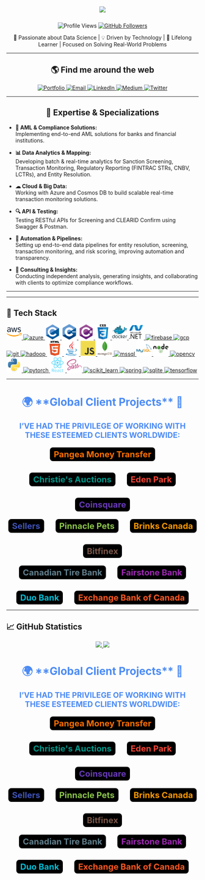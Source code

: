 <h1 align="center">
  <a href="https://git.io/typing-svg">
    <img src="https://readme-typing-svg.herokuapp.com?font=Fira+Code&weight=500&size=30&pause=1000&color=36BCF7&center=true&vCenter=true&width=700&lines=Hello,+I'm+Abhishek+Nagrecha;Data+Science+Specialist+📊;Turning+Data+into+Insights+📈;Solving+Complex+Business+Challenges">
  </a>
</h1>

<p align="center">
  <img src="https://komarev.com/ghpvc/?username=iamnagrecha&label=Profile+Views&color=brightgreen&style=flat-square" alt="Profile Views" />
  <a href="https://github.com/iamnagrecha">
    <img src="https://img.shields.io/github/followers/iamnagrecha?label=Followers&style=social" alt="GitHub Followers" />
  </a>
</p>

<p align="center">
  🚀 Passionate about Data Science | 💡 Driven by Technology | 📖 Lifelong Learner | Focused on Solving Real-World Problems
</p>

---

<h2 align="center"> 🌎 Find me around the web </h2>

<p align="center">
  <a href="https://iamnagrecha.github.io/">
    <img src="https://img.shields.io/badge/Portfolio-iamnagrecha.github.io-3423A6?style=flat&logo=Google-Chrome&logoColor=white" alt="Portfolio"/>
  </a>
  <a href="mailto:abhishek.nagrecha.an@gmail.com">
    <img src="https://img.shields.io/badge/-Email-D14836?style=flat&logo=Gmail&logoColor=white" alt="Email"/>
  </a>  
  <a href="https://www.linkedin.com/in/iamnagrecha/">
    <img src="https://img.shields.io/badge/-LinkedIn-0077B5?style=flat&logo=Linkedin&logoColor=white" alt="LinkedIn"/>
  </a>
  <a href="https://medium.com/@iamnagrecha">
    <img src="https://img.shields.io/badge/-Medium-BD081C?style=flat&logo=Medium&logoColor=white" alt="Medium"/>
  </a>  
  <a href="https://twitter.com/iamnagrecha">
    <img src="https://img.shields.io/badge/-Twitter-E4405F?style=flat&logo=Twitter&logoColor=white" alt="Twitter"/>
  </a>
</p>

---


<h2 align="center"> 💼 Expertise & Specializations </h2>


- **🏦 AML & Compliance Solutions:**  
  Implementing end-to-end AML solutions for banks and financial institutions.

- **📊 Data Analytics & Mapping:**  
  Developing batch & real-time analytics for Sanction Screening, Transaction Monitoring, Regulatory Reporting (FINTRAC STRs, CNBV, LCTRs), and Entity Resolution.

- **☁ Cloud & Big Data:**  
  Working with Azure and Cosmos DB to build scalable real-time transaction monitoring solutions.

- **🔍 API & Testing:**  
  Testing RESTful APIs for Screening and CLEARID Confirm using Swagger & Postman.

- **🚀 Automation & Pipelines:**  
  Setting up end-to-end data pipelines for entity resolution, screening, transaction monitoring, and risk scoring, improving automation and transparency.

- **📢 Consulting & Insights:**  
  Conducting independent analysis, generating insights, and collaborating with clients to optimize compliance workflows.

---



---

## 🔧 Tech Stack
  <!-- For more icons please follow  https://github.com/MikeCodesDotNET/ColoredBadges -->
  
<p align="left"> <a href="https://aws.amazon.com" target="_blank"> <img src="https://raw.githubusercontent.com/devicons/devicon/master/icons/amazonwebservices/amazonwebservices-original-wordmark.svg" alt="aws" width="40" height="40"/> </a> <a href="https://azure.microsoft.com/en-in/" target="_blank"> <img src="https://www.vectorlogo.zone/logos/microsoft_azure/microsoft_azure-icon.svg" alt="azure" width="40" height="40"/> </a> <a href="https://www.cprogramming.com/" target="_blank"> <img src="https://raw.githubusercontent.com/devicons/devicon/master/icons/c/c-original.svg" alt="c" width="40" height="40"/> </a> <a href="https://www.w3schools.com/cpp/" target="_blank"> <img src="https://raw.githubusercontent.com/devicons/devicon/master/icons/cplusplus/cplusplus-original.svg" alt="cplusplus" width="40" height="40"/> </a> <a href="https://www.w3schools.com/cs/" target="_blank"> <img src="https://raw.githubusercontent.com/devicons/devicon/master/icons/csharp/csharp-original.svg" alt="csharp" width="40" height="40"/> </a> <a href="https://www.w3schools.com/css/" target="_blank"> <img src="https://raw.githubusercontent.com/devicons/devicon/master/icons/css3/css3-original-wordmark.svg" alt="css3" width="40" height="40"/> </a> <a href="https://www.docker.com/" target="_blank"> <img src="https://raw.githubusercontent.com/devicons/devicon/master/icons/docker/docker-original-wordmark.svg" alt="docker" width="40" height="40"/> </a> <a href="https://dotnet.microsoft.com/" target="_blank"> <img src="https://raw.githubusercontent.com/devicons/devicon/master/icons/dot-net/dot-net-original-wordmark.svg" alt="dotnet" width="40" height="40"/> </a> <a href="https://firebase.google.com/" target="_blank"> <img src="https://www.vectorlogo.zone/logos/firebase/firebase-icon.svg" alt="firebase" width="40" height="40"/> </a> <a href="https://cloud.google.com" target="_blank"> <img src="https://www.vectorlogo.zone/logos/google_cloud/google_cloud-icon.svg" alt="gcp" width="40" height="40"/> </a> <a href="https://git-scm.com/" target="_blank"> <img src="https://www.vectorlogo.zone/logos/git-scm/git-scm-icon.svg" alt="git" width="40" height="40"/> </a> <a href="https://hadoop.apache.org/" target="_blank"> <img src="https://www.vectorlogo.zone/logos/apache_hadoop/apache_hadoop-icon.svg" alt="hadoop" width="40" height="40"/> </a> <a href="https://www.w3.org/html/" target="_blank"> <img src="https://raw.githubusercontent.com/devicons/devicon/master/icons/html5/html5-original-wordmark.svg" alt="html5" width="40" height="40"/> </a> <a href="https://www.java.com" target="_blank"> <img src="https://raw.githubusercontent.com/devicons/devicon/master/icons/java/java-original.svg" alt="java" width="40" height="40"/> </a> <a href="https://developer.mozilla.org/en-US/docs/Web/JavaScript" target="_blank"> <img src="https://raw.githubusercontent.com/devicons/devicon/master/icons/javascript/javascript-original.svg" alt="javascript" width="40" height="40"/> </a> <a href="https://www.mongodb.com/" target="_blank"> <img src="https://raw.githubusercontent.com/devicons/devicon/master/icons/mongodb/mongodb-original-wordmark.svg" alt="mongodb" width="40" height="40"/> </a> <a href="https://www.microsoft.com/en-us/sql-server" target="_blank"> <img src="https://cdn.worldvectorlogo.com/logos/microsoft-sql-server.svg" alt="mssql" width="40" height="40"/> </a> <a href="https://www.mysql.com/" target="_blank"> <img src="https://raw.githubusercontent.com/devicons/devicon/master/icons/mysql/mysql-original-wordmark.svg" alt="mysql" width="40" height="40"/> </a> <a href="https://nodejs.org" target="_blank"> <img src="https://raw.githubusercontent.com/devicons/devicon/master/icons/nodejs/nodejs-original-wordmark.svg" alt="nodejs" width="40" height="40"/> </a> <a href="https://opencv.org/" target="_blank"> <img src="https://www.vectorlogo.zone/logos/opencv/opencv-icon.svg" alt="opencv" width="40" height="40"/> </a> <a href="https://www.python.org" target="_blank"> <img src="https://raw.githubusercontent.com/devicons/devicon/master/icons/python/python-original.svg" alt="python" width="40" height="40"/> </a> <a href="https://pytorch.org/" target="_blank"> <img src="https://www.vectorlogo.zone/logos/pytorch/pytorch-icon.svg" alt="pytorch" width="40" height="40"/> </a> <a href="https://reactjs.org/" target="_blank"> <img src="https://raw.githubusercontent.com/devicons/devicon/master/icons/react/react-original-wordmark.svg" alt="react" width="40" height="40"/> </a> <a href="https://sass-lang.com" target="_blank"> <img src="https://raw.githubusercontent.com/devicons/devicon/master/icons/sass/sass-original.svg" alt="sass" width="40" height="40"/> </a> <a href="https://scikit-learn.org/" target="_blank"> <img src="https://upload.wikimedia.org/wikipedia/commons/0/05/Scikit_learn_logo_small.svg" alt="scikit_learn" width="40" height="40"/> </a> <a href="https://spring.io/" target="_blank"> <img src="https://www.vectorlogo.zone/logos/springio/springio-icon.svg" alt="spring" width="40" height="40"/> </a> <a href="https://www.sqlite.org/" target="_blank"> <img src="https://www.vectorlogo.zone/logos/sqlite/sqlite-icon.svg" alt="sqlite" width="40" height="40"/> </a> <a href="https://www.tensorflow.org" target="_blank"> <img src="https://www.vectorlogo.zone/logos/tensorflow/tensorflow-icon.svg" alt="tensorflow" width="40" height="40"/> </a> </p>

---

<h2 align="center" style="font-size: 28px; font-weight: bold; color: #4C8BF5;">🌍 **Global Client Projects** 🌟</h2>

<p align="center" style="font-size: 20px; font-weight: bold; color: #4C8BF5; text-transform: uppercase;">I’ve had the privilege of working with these esteemed clients worldwide:</p>

<div align="center" style="display: flex; flex-wrap: wrap; justify-content: center; gap: 30px; margin-top: 20px;">
  <span style="color: #FF6F00; font-size: 22px; font-weight: bold; padding: 5px 10px; background-color: #000000; border-radius: 8px;">Pangea Money Transfer</span>
  <span style="color: #009688; font-size: 22px; font-weight: bold; padding: 5px 10px; background-color: #000000; border-radius: 8px;">Christie's Auctions</span>
  <span style="color: #F44336; font-size: 22px; font-weight: bold; padding: 5px 10px; background-color: #000000; border-radius: 8px;">Eden Park</span>
  <span style="color: #673AB7; font-size: 22px; font-weight: bold; padding: 5px 10px; background-color: #000000; border-radius: 8px;">Coinsquare</span>
</div>

<div align="center" style="display: flex; flex-wrap: wrap; justify-content: center; gap: 30px; margin-top: 20px;">
  <span style="color: #3F51B5; font-size: 22px; font-weight: bold; padding: 5px 10px; background-color: #000000; border-radius: 8px;">Sellers</span>
  <span style="color: #8BC34A; font-size: 22px; font-weight: bold; padding: 5px 10px; background-color: #000000; border-radius: 8px;">Pinnacle Pets</span>
  <span style="color: #FF9800; font-size: 22px; font-weight: bold; padding: 5px 10px; background-color: #000000; border-radius: 8px;">Brinks Canada</span>
  <span style="color: #795548; font-size: 22px; font-weight: bold; padding: 5px 10px; background-color: #000000; border-radius: 8px;">Bitfinex</span>
</div>

<div align="center" style="display: flex; flex-wrap: wrap; justify-content: center; gap: 30px; margin-top: 20px;">
  <span style="color: #607D8B; font-size: 22px; font-weight: bold; padding: 5px 10px; background-color: #000000; border-radius: 8px;">Canadian Tire Bank</span>
  <span style="color: #9C27B0; font-size: 22px; font-weight: bold; padding: 5px 10px; background-color: #000000; border-radius: 8px;">Fairstone Bank</span>
  <span style="color: #00BCD4; font-size: 22px; font-weight: bold; padding: 5px 10px; background-color: #000000; border-radius: 8px;">Duo Bank</span>
  <span style="color: #FF5722; font-size: 22px; font-weight: bold; padding: 5px 10px; background-color: #000000; border-radius: 8px;">Exchange Bank of Canada</span>
</div>



---

## &#x1f4c8; GitHub Statistics

<p align="center">
<a href="https://github.com/AVS1508">
  <img height="180em" src="https://github-readme-stats-eight-theta.vercel.app/api?username=iamnagrecha&show_icons=true&&include_all_commits=true&count_private=true"/>
  <img height="180em" src="https://github-readme-stats-eight-theta.vercel.app/api/top-langs/?username=iamnagrecha&layout=compact&langs_count=8"/>
</a>
<!-- <p align="center">
<img align="center" src="https://github-readme-streak-stats.herokuapp.com/?user=iamnagrecha&" alt="iamnagrecha" /></p>    -->
</p>







[website]: https://iamnagrecha.github.io/
[work]: https://iamnagrecha.github.io/#section-portfolio
[twitter]: https://twitter.com/iamnagrecha
[instagram]: https://www.instagram.com/iamnagrecha/
[linkedin]: https://www.linkedin.com/in/nagrechaabhishek/



<h2 align="center" style="font-size: 28px; font-weight: bold; color: #4C8BF5;">🌍 **Global Client Projects** 🌟</h2>

<p align="center" style="font-size: 20px; font-weight: bold; color: #4C8BF5; text-transform: uppercase;">I’ve had the privilege of working with these esteemed clients worldwide:</p>

<div align="center" style="display: flex; flex-wrap: wrap; justify-content: center; gap: 30px; margin-top: 20px;">
  <span style="color: #FF6F00; font-size: 22px; font-weight: bold; padding: 5px 10px; background-color: #000000; border-radius: 8px;">Pangea Money Transfer</span>
  <span style="color: #009688; font-size: 22px; font-weight: bold; padding: 5px 10px; background-color: #000000; border-radius: 8px;">Christie's Auctions</span>
  <span style="color: #F44336; font-size: 22px; font-weight: bold; padding: 5px 10px; background-color: #000000; border-radius: 8px;">Eden Park</span>
  <span style="color: #673AB7; font-size: 22px; font-weight: bold; padding: 5px 10px; background-color: #000000; border-radius: 8px;">Coinsquare</span>
</div>

<div align="center" style="display: flex; flex-wrap: wrap; justify-content: center; gap: 30px; margin-top: 20px;">
  <span style="color: #3F51B5; font-size: 22px; font-weight: bold; padding: 5px 10px; background-color: #000000; border-radius: 8px;">Sellers</span>
  <span style="color: #8BC34A; font-size: 22px; font-weight: bold; padding: 5px 10px; background-color: #000000; border-radius: 8px;">Pinnacle Pets</span>
  <span style="color: #FF9800; font-size: 22px; font-weight: bold; padding: 5px 10px; background-color: #000000; border-radius: 8px;">Brinks Canada</span>
  <span style="color: #795548; font-size: 22px; font-weight: bold; padding: 5px 10px; background-color: #000000; border-radius: 8px;">Bitfinex</span>
</div>

<div align="center" style="display: flex; flex-wrap: wrap; justify-content: center; gap: 30px; margin-top: 20px;">
  <span style="color: #607D8B; font-size: 22px; font-weight: bold; padding: 5px 10px; background-color: #000000; border-radius: 8px;">Canadian Tire Bank</span>
  <span style="color: #9C27B0; font-size: 22px; font-weight: bold; padding: 5px 10px; background-color: #000000; border-radius: 8px;">Fairstone Bank</span>
  <span style="color: #00BCD4; font-size: 22px; font-weight: bold; padding: 5px 10px; background-color: #000000; border-radius: 8px;">Duo Bank</span>
  <span style="color: #FF5722; font-size: 22px; font-weight: bold; padding: 5px 10px; background-color: #000000; border-radius: 8px;">Exchange Bank of Canada</span>
</div>













